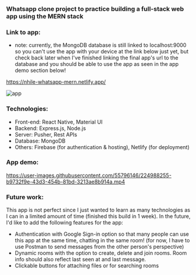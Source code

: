 ### Whatsapp clone project to practice building a full-stack web app using the MERN stack

### Link to app: 
* note: currently, the MongoDB database is still linked to localhost:9000 so you can't use the app with your device at the link below just yet, but check back later when I've finished linking the final app's url to the database and you should be able to use the app as seen in the app demo section below!

https://nhile-whatsapp-mern.netlify.app/

![app](https://user-images.githubusercontent.com/55796146/224989694-d7542ca3-06b3-4641-84b8-558ba14eb6d1.PNG)


### Technologies: 
* Front-end: React Native, Material UI 
* Backend: Express.js, Node.js
* Server: Pusher, Rest APIs 
* Database: MongoDB
* Others: Firebase (for authentication & hosting), Netlify (for deployment) 

### App demo: 

https://user-images.githubusercontent.com/55796146/224988255-b9732f9e-43d3-454b-81bd-3213ae8b914a.mp4

### Future work: 

This app is not perfect since I just wanted to learn as many technologies as I can in a limited amount of time (finished this build in 1 week). In the future, I'd like to add the following features for the app: 

* Authentication with Google Sign-in option so that many people can use this app at the same time, chatting in the same room! (for now, I have to use Postman to send messages from the other person's perspective)
* Dynamic rooms with the option to create, delete and join rooms. Room info should also reflect last seen at and last message.
* Clickable buttons for attaching files or for searching rooms
